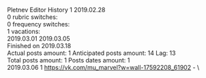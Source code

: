 Pletnev	Editor History 1 2019.02.28\
0 rubric switches:\
0 frequency switches:\
1 vacations:\
2019.03.01 2019.03.05 \
Finished on 2019.03.18\
Actual posts amount: 1	Anticipated posts amount: 14	 Lag: 13
\
Total posts amount: 1	Posts dates amount: 1\
2019.03.06 1 https://vk.com/mu_marvel?w=wall-17592208_61902 - \
